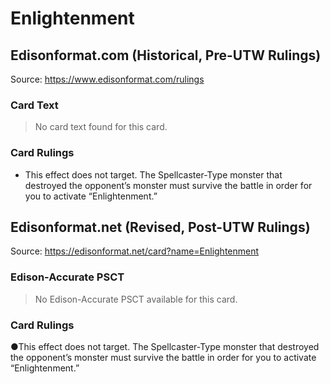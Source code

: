 # Enlightenment

## Edisonformat.com (Historical, Pre-UTW Rulings)

Source: https://www.edisonformat.com/rulings

### Card Text

> No card text found for this card.

### Card Rulings

*   This effect does not target. The Spellcaster-Type monster that destroyed the opponent’s monster must survive the battle in order for you to activate “Enlightenment.”

## Edisonformat.net (Revised, Post-UTW Rulings)

Source: https://edisonformat.net/card?name=Enlightenment

### Edison-Accurate PSCT

> No Edison-Accurate PSCT available for this card.

### Card Rulings

●This effect does not target. The Spellcaster-Type monster that destroyed the opponent’s monster must survive the battle in order for you to activate “Enlightenment.”
            